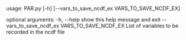 usage: PAR.py [-h] [--vars_to_save_ncdf_ex VARS_TO_SAVE_NCDF_EX]

optional arguments:
  -h, --help            show this help message and exit
  --vars_to_save_ncdf_ex VARS_TO_SAVE_NCDF_EX
                        List of variables to be recorded in the ncdf file
